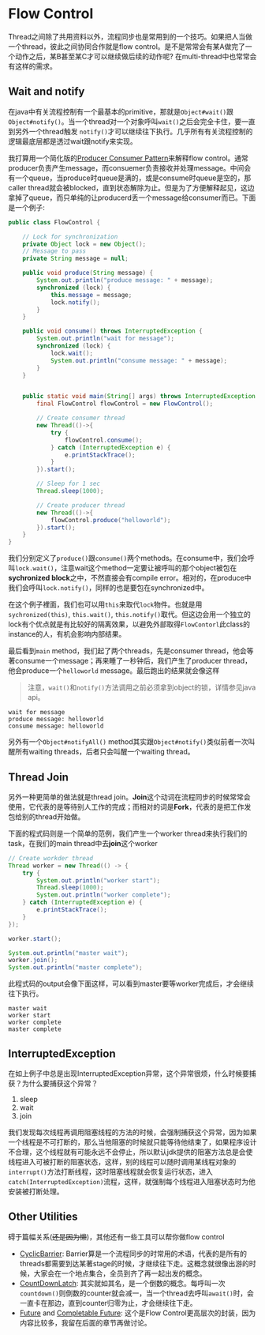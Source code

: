 # Flow Control

Thread之间除了共用资料以外，流程同步也是常用到的一个技巧。如果把人当做一个thread，彼此之间协同合作就是flow control。是不是常常会有某A做完了一个动作之后，某B甚至某C才可以继续做后续的动作呢? 在multi-thread中也常常会有这样的需求。

## Wait and notify

在java中有关流程控制有一个最基本的primitive，那就是`Object#wait()`跟`Object#notify()`。当一个thread对一个对象呼叫`wait()`之后会完全卡住，要一直到另外一个thread触发
`notify()`才可以继续往下执行。几乎所有有关流程控制的逻辑最底层都是透过wait跟notify来实现。

我打算用一个简化版的[Producer Consumer Pattern](https://en.wikipedia.org/wiki/Producer%E2%80%93consumer_problem)来解释flow control。通常producer负责产生message，而consuemer负责接收并处理message。中间会有一个queue，当produce时queue是满的，或是consume时queue是空的，那caller thread就会被blocked，直到状态解除为止。但是为了方便解释起见，这边拿掉了queue，而只单纯的让producerd丢一个message给consumer而已。下面是一个例子:

```java
public class FlowControl {

    // Lock for synchronization
    private Object lock = new Object();
    // Message to pass
    private String message = null;

    public void produce(String message) {
        System.out.println("produce message: " + message);
        synchronized (lock) {
            this.message = message;
            lock.notify();
        }
    }

    public void consume() throws InterruptedException {
        System.out.println("wait for message");
        synchronized (lock) {
            lock.wait();
            System.out.println("consume message: " + message);
        }
    }


    public static void main(String[] args) throws InterruptedException {
        final FlowControl flowControl = new FlowControl();

        // Create consumer thread
        new Thread(()->{
            try {
                flowControl.consume();
            } catch (InterruptedException e) {
                e.printStackTrace();
            }
        }).start();

        // Sleep for 1 sec
        Thread.sleep(1000);

        // Create producer thread
        new Thread(()->{
            flowControl.produce("helloworld");
        }).start();
    }
}
```

我们分别定义了`produce()`跟`consume()`两个methods。在consume中，我们会呼叫`lock.wait()`，注意wait这个method一定要让被呼叫的那个object被包在**sychronized block**之中，不然直接会有compile error。相对的，在produce中我们会呼叫`lock.notify()`，同样的也是要包在synchronized中。

在这个例子裡面，我们也可以用`this`来取代`lock`物件。也就是用`sychronized(this)`, `this.wait()`, `this.notify()`取代。但这边会用一个独立的lock有个优点就是有比较好的隔离效果，以避免外部取得`FlowContorl`此class的instance的人，有机会影响内部结果。

最后看到`main` method，我们起了两个threads，先是consumer thread，他会等著consume一个message；再来睡了一秒钟后，我们产生了producer thread，他会produce一个`helloworld` message。最后跑出的结果就会像这样

> 注意，`wait()`和`notify()`方法调用之前必须拿到object的锁，详情参见java api。

```
wait for message
produce message: helloworld
consume message: helloworld
```

另外有一个`Object#notifyAll()` method其实跟`Object#notify()`类似前者一次叫醒所有waiting threads，后者只会叫醒一个waiting thread。

## Thread Join

另外一种更简单的做法就是thread join。**Join**这个动词在流程同步的时候常常会使用，它代表的是等待别人工作的完成；而相对的词是**Fork**，代表的是把工作发包给别的thread开始做。

下面的程式码则是一个简单的范例，我们产生一个worker thread来执行我们的task，在我们的main thread中去**join**这个worker

```java
// Create workder thread
Thread worker = new Thread(() -> {
    try {
        System.out.println("worker start");
        Thread.sleep(1000);
        System.out.println("worker complete");
    } catch (InterruptedException e) {
        e.printStackTrace();
    }
});

worker.start();

System.out.println("master wait");
worker.join();
System.out.println("master complete");
```

此程式码的output会像下面这样，可以看到master要等worker完成后，才会继续往下执行。

```
master wait
worker start
worker complete
master complete
```

## InterruptedException

在如上例子中总是出现InterruptedException异常，这个异常很烦，什么时候要捕获？为什么要捕获这个异常？
1. sleep
2. wait
3. join

我们发现每次线程再调用阻塞线程的方法的时候，会强制捕获这个异常，因为如果一个线程是不可打断的，那么当他阻塞的时候就只能等待他结束了，如果程序设计不合理，这个线程就有可能永远不会停止，所以默认jdk提供的阻塞方法总是会使线程进入可被打断的阻塞状态，这样，别的线程可以随时调用某线程对象的`interrupt()`方法打断线程，这时阻塞线程就会恢复运行状态，进入`catch(InterruptedException)`流程，这样，就强制每个线程进入阻塞状态时为他安装被打断处理。

## Other Utilities

碍于篇幅关系(~~还是因为懒~~)，其他还有一些工具可以帮你做flow control

- [CyclicBarrier](https://docs.oracle.com/javase/8/docs/api/index.html?java/util/concurrent/CyclicBarrier.html): Barrier算是一个流程同步的时常用的术语，代表的是所有的threads都需要到达某著stage的时候，才继续往下走。这概念就很像出游的时候，大家会在一个地点集合，全员到齐了再一起出发的概念。
- [CountDownLatch](https://docs.oracle.com/javase/8/docs/api/index.html?java/util/concurrent/CountDownLatch.html): 其实就如其名，是一个倒数的概念。每呼叫一次`countdown()`则倒数的counter就会减一，当一个thread去呼叫`await()`时，会一直卡在那边，直到counter归零为止，才会继续往下走。
- [Future](https://docs.oracle.com/javase/8/docs/api/index.html?java/util/concurrent/Future.html) and [Completable Future](https://docs.oracle.com/javase/8/docs/api/index.html?java/util/concurrent/CompletableFuture.html): 这个是Flow Control更高层次的封装，因为内容比较多，我留在后面的章节再做讨论。
